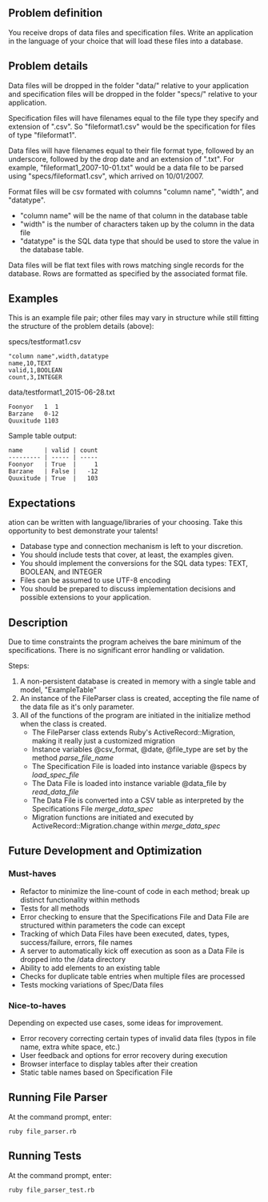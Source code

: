 ## Problem definition

You receive drops of data files and specification files. Write an application
in the language of your choice that will load these files into a database.

## Problem details

Data files will be dropped in the folder "data/" relative to your application
and specification files will be dropped in the folder "specs/" relative to
your application.

Specification files will have filenames equal to the file type they specify and
extension of ".csv". So "fileformat1.csv" would be the specification for files
of type "fileformat1".

Data files will have filenames equal to their file format type, followed by
an underscore, followed by the drop date and an extension of ".txt". 
For example, "fileformat1_2007-10-01.txt" would be a
data file to be parsed using "specs/fileformat1.csv", which arrived on 10/01/2007.

Format files will be csv formated with columns "column name", "width", and
"datatype". 

* "column name" will be the name of that column in the database table  
* "width" is the number of characters taken up by the column in the data file  
* "datatype" is the SQL data type that should be used to store the value
in the database table.

Data files will be flat text files with rows matching single records for the
database. Rows are formatted as specified by the associated format file.

## Examples

This is an example file pair; other files may vary in structure while still
fitting the structure of the problem details (above):

specs/testformat1.csv

```text
"column name",width,datatype
name,10,TEXT
valid,1,BOOLEAN
count,3,INTEGER
```

data/testformat1_2015-06-28.txt

```text
Foonyor   1  1
Barzane   0-12
Quuxitude 1103
```

Sample table output: 
```text
name      | valid | count 
--------- | ----- | -----
Foonyor   | True  |     1 
Barzane   | False |   -12 
Quuxitude | True  |   103 
```

## Expectations

ation can be written with language/libraries of your choosing. Take this opportunity to best demonstrate your talents!
- Database type and connection mechanism is left to your discretion.
- You should include tests that cover, at least, the examples given.
- You should implement the conversions for the SQL data types: TEXT, BOOLEAN,
and INTEGER
- Files can be assumed to use UTF-8 encoding
- You should be prepared to discuss implementation decisions and possible
extensions to your application.


## Description

Due to time constraints the program acheives the bare minimum of the specifications.  There is no significant error handling or validation.

Steps: 
1. A non-persistent database is created in memory with a single table and model, "ExampleTable"
1. An instance of the FileParser class is created, accepting the file name of the data file as it's only parameter.
1. All of the functions of the program are initiated in the initialize method when the class is created.
	* The FileParser class extends Ruby's ActiveRecord::Migration, making it really just a customized migration
	* Instance variables @csv_format, @date, @file_type are set by the method *parse_file_name*
	* The Specification File is loaded into instance variable @specs by *load_spec_file*
	* The Data File is loaded into instance variable @data_file by *read_data_file*
	* The Data File is converted into a CSV table as interpreted by the Specifications File *merge_data_spec*
	* Migration functions are initiated and executed by ActiveRecord::Migration.change within *merge_data_spec*

## Future Development and Optimization

### Must-haves

* Refactor to minimize the line-count of code in each method; break up distinct functionality within methods
* Tests for all methods
* Error checking to ensure that the Specifications File and Data File are structured within parameters the code can except
* Tracking of which Data Files have been executed, dates, types, success/failure, errors, file names
* A server to automatically kick off execution as soon as a Data File is dropped into the /data directory
* Ability to add elements to an existing table 
* Checks for duplicate table entries when multiple files are processed
* Tests mocking variations of Spec/Data files

### Nice-to-haves
Depending on expected use cases, some ideas for improvement.
* Error recovery correcting certain types of invalid data files (typos in file name, extra white space, etc.)
* User feedback and options for error recovery during execution
* Browser interface to display tables after their creation
* Static table names based on Specification File


## Running File Parser

At the command prompt, enter:
```text
ruby file_parser.rb
```

## Running Tests
At the command prompt, enter:
```text
ruby file_parser_test.rb
```
